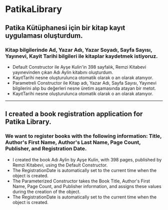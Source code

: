 # PatikaLibrary

## Patika Kütüphanesi için bir kitap kayıt uygulaması oluşturdum. 
### Kitap bilgilerinde Ad, Yazar Adı, Yazar Soyadı, Sayfa Sayısı, Yayınevi, Kayit Tarihi bilgileri ile kitaplar kaydetmek istiyoruz.
- Default Constructor ile Ayşe Kulin'in 398 sayfalık, Remzi Kitabevi yayınevinden çıkan Adı Aylin kitabını oluşturdum.
- KayıtTarihi nesne oluşturulunca otomatik olarak o an olarak atanıyor.
- Parametreli Constructor ile Kitap adı, Yazar Adı, Sayfa Sayısı, Yayınevi bilgilerini alıp bu değerleri nesne üretim aşamasında atayan bir metot.
- KayıtTarihi nesne oluşturulunca otomatik olarak o an olarak atanıyor.
---
## I created a book registration application for Patika Library.
### We want to register books with the following information: Title, Author's First Name, Author's Last Name, Page Count, Publisher, and Registration Date.
- I created the book Adı Aylin by Ayşe Kulin, with 398 pages, published by Remzi Kitabevi, using the Default Constructor.
- The RegistrationDate is automatically set to the current time when the object is created.
- The Parameterized Constructor takes the Book Title, Author's First Name, Page Count, and Publisher information, and assigns these values during the creation of the object.
- The RegistrationDate is automatically set to the current time when the object is created.
